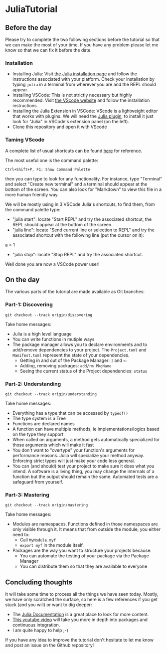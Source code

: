 # JuliaTutorial

## Before the day

Please try to complete the two following sections before the tutorial so that we can make the most of your time. If you have any problem please let me know so that we can fix it before the date.

### Installation

- Installing Julia: Visit [the Julia installation page](https://julialang.org/downloads/platform/) and follow the instructions associated with your platform. Check your installation by typing `julia` in a terminal from wherever you are and the REPL should appear.
- Installing VSCode: This is not strictly necessary but highly recommended. Visit [the VScode website](https://code.visualstudio.com/) and follow the installation instructions.
- Installing the Julia Extension in VSCode: VScode is a lightweight editor that works with plugins. We will need the [Julia plugin](https://www.julia-vscode.org/docs/dev/gettingstarted/#Installation-and-Configuration-1), to install it just look for "Julia" in VSCode's extension panel (on the left).
- Clone this repository and open it with VScode

### Taming VScode

A complete list of usual shortcuts can be found [here](https://code.visualstudio.com/shortcuts/keyboard-shortcuts-windows.pdf) for reference.

The most useful one is the command palette:

`Ctrl+Shift+P, F1: Show Command Palette`

then you can type to look for any functionality. For instance, type "Terminal" and select "Create new terminal" and a terminal should appear at the bottom of the screen. You can also look for "Markdown" to view this file in a more human friendly way.

We will be mostly using in 3 VSCode Julia's shortcuts, to find them, from the command palette type:

- "julia start": locate "Start REPL" and try the associated shortcut, the REPL should appear at the bottom of the screen.
- "julia line": locate "Send current line or selection to REPL" and try the associated shortcut with the following line (put the cursor on it):

a = 1

- "julia stop": locate "Stop REPL" and try the associated shortcut.

Well done you are now a VSCode power user!

## On the day

The various parts of the tutorial are made available as Git branches:

### Part-1: Discovering

`git checkout --track origin/discovering`

Take home messages:

- Julia is a high level language
- You can write functions in mutiple ways
- The package manager allows you to declare environments and to add/remove dependencies to your project. The `Project.toml` and `Manifest.toml` represent the state of your dependencies.
  - Getting in and out of the Package Manager: `]` and `<-`
  - Adding, removing packages: `add/rm PkgName`
  - Seeing the current status of the Project dependencies: `status`

### Part-2: Understanding

`git checkout --track origin/understanding`

Take home messages:

- Everything has a type that can be accessed by `typeof()`
- The type system is a Tree
- Functions are declared names
- A function can have multiple methods, ie implementations/logics based on the type they support
- When called on arguments, a method gets automatically specialized for those arguments which will make it fast
- You don't want to "overtype" your function's arguments for performance reasons. Julia will specialize your method anyway. Enforcing strict types will just make your code less general.
- You can (and should) test your project to make sure it does what you intend. A software is a living thing, you may change the internals of a function but the output should remain the same. Automated tests are a safeguard from yourself.

### Part-3: Mastering

`git checkout --track origin/mastering`

Take home messages:

- Modules are namespaces. Functions defined in those namespaces are only visible through it. It means that from outside the module, you either need to:
  - Call `MyModule.myf`
  - `export myf` in the module itself.
- Packages are the way you want to structure your projects because:
  - You can automate the testing of your package via the Package Manager
  - You can distribute them so that they are available to everyone

## Concluding thoughts

It will take some time to process all the things we have seen today. Mostly, we have only scratched the surface, so here is a few references if you get stuck (and you will) or want to dig deeper:

- The [Julia Documentation](https://docs.julialang.org/en/v1/) is a great place to look for more content.
- [This youtube video](https://www.youtube.com/watch?v=QVmU29rCjaA) will take you more in depth into packages and continuous integration.
- I am quite happy to help ;-)

If you have any idea to improve the tutorial don't hesitate to let me know and post an issue on the Github repository!
